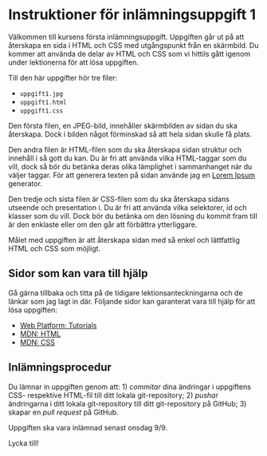 # Instruktioner för inlämningsuppgift 1

Välkommen till kursens första inlämningsuppgift. Uppgiften går ut på att återskapa
en sida i HTML och CSS med utgångspunkt från en skärmbild. Du kommer att använda
de delar av HTML och CSS som vi hittils gått igenom under lektionerna för att
lösa uppgiften.

Till den här uppgifter hör tre filer:

- `uppgift1.jpg`
- `uppgift1.html`
- `uppgift1.css`

Den första filen, en JPEG-bild, innehåller skärmbilden av sidan du ska återskapa.
Dock i bilden något förminskad så att hela sidan skulle få plats.

Den andra filen är HTML-filen som du ska återskapa sidan struktur och innehåll i
så gott du kan. Du är fri att använda vilka HTML-taggar som du vill, dock så bör
du betänka deras olika lämplighet i sammanhanget när du väljer taggar. För att
generera texten på sidan använde jag en [Lorem Ipsum](http://sv.lipsum.com/)
generator.

Den tredje och sista filen är CSS-filen som du ska återskapa sidans utseende och
presentation i. Du är fri att använda vilka selektorer, id och klasser som du
vill. Dock bör du betänka om den lösning du kommit fram till är den enklaste
eller om den går att förbättra ytterliggare.

Målet med uppgiften är att återskapa sidan med så enkel och lättfattlig HTML och
CSS som möjligt.

## Sidor som kan vara till hjälp

Gå gärna tillbaka och titta på de tidigare lektionsanteckningarna och de länkar
som jag lagt in där. Följande sidor kan garanterat vara till hjälp för att lösa
uppgiften:

- [Web Platform: Tutorials](https://docs.webplatform.org/wiki/css/tutorials)
- [MDN: HTML](https://developer.mozilla.org/en-US/docs/Web/HTML)
- [MDN: CSS](https://developer.mozilla.org/en-US/docs/Web/CSS)

## Inlämningsprocedur

Du lämnar in uppgiften genom att: 1) *commitar* dina ändringar i uppgiftens CSS-
respektive HTML-fil till ditt lokala git-repository; 2) *pushar* ändringarna i ditt
lokala git-repository till ditt git-repository på GitHub; 3) skapar en *pull
request* på GitHub.

Uppgiften ska vara inlämnad senast onsdag 9/9.

Lycka till!
